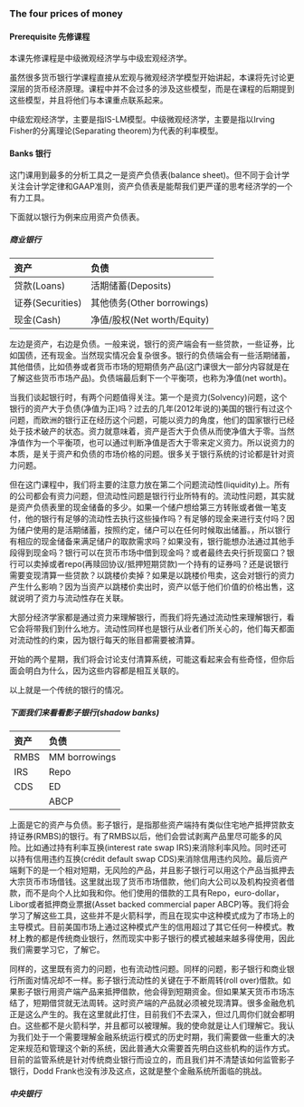 ### The four prices of money
#### Prerequisite 先修课程

本课先修课程是中级微观经济学与中级宏观经济学。

虽然很多货币银行学课程直接从宏观与微观经济学模型开始讲起，本课将先讨论更深层的货币经济原理。课程中并不会过多的涉及这些模型，而是在课程的后期提到这些模型，并且将他们与本课重点联系起来。

中级宏观经济学，主要是指IS-LM模型。中级微观经济学，主要是指以Irving Fisher的分离理论(Separating theorem)为代表的利率模型。


#### Banks 银行

这门课用到最多的分析工具之一是资产负债表(balance sheet)。但不同于会计学关注会计学定律和GAAP准则，资产负债表是能帮我们更严谨的思考经济学的一个有力工具。

下面就以银行为例来应用资产负债表。

##### 商业银行

|资产 |负债 |
|:--------------|:--------------|
|贷款(Loans) |活期储蓄(Deposits) |
|证券(Securities) |其他债务(Other borrowings) |
|现金(Cash) |净值/股权(Net worth/Equity) |


左边是资产，右边是负债。一般来说，银行的资产端会有一些贷款，一些证券，比如国债，还有现金。当然现实情况会复杂很多。银行的负债端会有一些活期储蓄，其他借债，比如债券或者货币市场的短期债务产品(这门课很大一部分内容就是在了解这些货币市场产品)。负债端最后剩下一个平衡项，也称为净值(net worth)。

当我们谈起银行时，有两个问题值得关注。第一个是资力(Solvency)问题，这个银行的资产大于负债(净值为正)吗？过去的几年(2012年说的)美国的银行有过这个问题，而欧洲的银行正在经历这个问题，可能以资力的角度，他们的国家银行已经处于技术破产的状态。资力就意味着，资产是否大于负债从而使净值大于零。当然净值作为一个平衡项，也可以通过判断净值是否大于零来定义资力。所以说资力的本质，是关于资产和负债的市场价格的问题。很多关于银行系统的讨论都是针对资力问题。

但在这门课程中，我们将主要的注意力放在第二个问题流动性(liquidity)上。所有的公司都会有资力问题，但流动性问题是银行行业所特有的。流动性问题，其实就是资产负债表里的现金储备的多少。如果一个储户想给第三方转账或者做一笔支付，他的银行有足够的流动性去执行这些操作吗？有足够的现金来进行支付吗？因为储户使用的是活期储蓄，按照约定，储户可以在任何时候取出储蓄。，所以银行有相应的现金储备来满足储户的取款需求吗？如果没有，银行能想办法通过其他手段得到现金吗？银行可以在货币市场中借到现金吗？或者最终去央行折现窗口？银行可以卖掉或者repo(再赎回协议/抵押短期贷款)一个持有的证券吗？还是说银行需要变现清算一些贷款？以跳楼价卖掉？如果是以跳楼价甩卖，这会对银行的资力产生什么影响？因为当资产以跳楼价卖出时，资产以低于他们价值的价格出售，这就说明了资力与流动性存在关联。

大部分经济学家都是通过资力来理解银行，而我们将先通过流动性来理解银行，看它会将带我们到什么地方。流动性同样也是银行从业者们所关心的，他们每天都面对流动性的约束，因为银行每天的账目都需要被清算。

开始的两个星期，我们将会讨论支付清算系统，可能这看起来会有些奇怪，但你后面会明白为什么，因为这些内容都是相互关联的。

以上就是一个传统的银行的情况。


##### 下面我们来看看影子银行(shadow banks)

|资产 |负债 |
|:-----------------|:------------|
|RMBS |MM borrowings |
|IRS |Repo |
|CDS |ED |
|   | ABCP |

上面是它的资产与负债。影子银行，是指那些资产端持有类似住宅地产抵押贷款支持证券(RMBS)的银行。有了RMBS以后，他们会尝试剥离产品里尽可能多的风险。比如通过持有利率互换(interest rate swap IRS)来消除利率风险。同时还可以持有信用违约互换(crédit default swap CDS)来消除信用违约风险。最后资产端剩下的是一个相对短期，无风险的产品，并且影子银行可以用这个产品当抵押去大宗货币市场借钱。这里就出现了货币市场借款，他们向大公司以及机构投资者借款，而不是向个人比如我和你。他们使用的借款的工具有Repo，euro-dollar，Libor或者抵押商业票据(Asset backed commercial paper ABCP)等。我们将会学习了解这些工具，这些并不是火箭科学，而且在现实中这种模式成为了市场上的主导模式。目前美国市场上通过这种模式产生的信用超过了其它任何一种模式。教材上教的都是传统商业银行，然而现实中影子银行的模式被越来越多得使用，因此我们需要学习它，了解它。

同样的，这里既有资力的问题，也有流动性问题。同样的问题，影子银行和商业银行所面对情况却不一样。影子银行流动性的关键在于不断周转(roll over)借款。如果影子银行用资产端产品来抵押借款，他会得到短期资金。但如果某天货币市场冻结了，短期借贷就无法周转。这时资产端的产品就必须被兑现清算。很多金融危机正是这么产生的。我在这里就此打住，目前我们不去深入，但过几周你们就会都明白。这些都不是火箭科学，并且都可以被理解。我的使命就是让人们理解它。我认为我们处于一个需要理解金融系统运行模式的历史时期，我们需要做一些重大的决定来规范和管理这个新的系统，因此普通大众需要首先明白这些机构的运作方式。目前的监管系统是针对传统商业银行而设立的，而且我们并不清楚该如何监管影子银行，Dodd Frank也没有涉及这点，这就是整个金融系统所面临的挑战。


##### 中央银行



